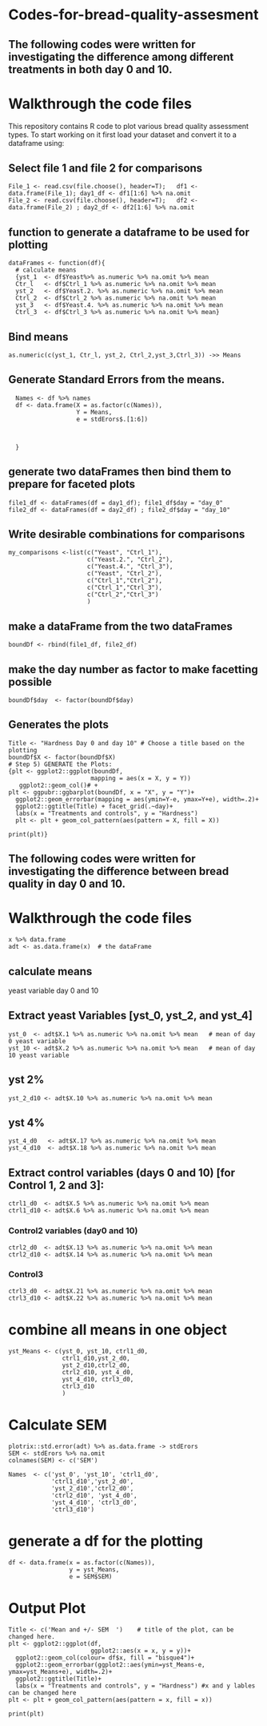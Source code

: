 # Codes-for-bread-quality-assesment
## The following codes were written for investigating the difference among different treatments in both day 0 and 10.
# Walkthrough the code files
This repository contains R code to plot various bread quality assessment types. To start working on it first load your dataset and convert it to a dataframe using: 
## Select file 1 and file 2 for comparisons
```
File_1 <- read.csv(file.choose(), header=T);   df1 <- data.frame(File_1); day1_df <- df1[1:6] %>% na.omit  
File_2 <- read.csv(file.choose(), header=T);   df2 <- data.frame(File_2) ; day2_df <- df2[1:6] %>% na.omit 
```
## function to generate a dataframe to be used for plotting 
```
dataFrames <- function(df){
  # calculate means
  {yst_1  <- df$Yeast%>% as.numeric %>% na.omit %>% mean 
  Ctr_l   <- df$Ctrl_1 %>% as.numeric %>% na.omit %>% mean 
  yst_2   <- df$Yeast.2. %>% as.numeric %>% na.omit %>% mean
  Ctrl_2  <- df$Ctrl_2 %>% as.numeric %>% na.omit %>% mean
  yst_3   <- df$Yeast.4. %>% as.numeric %>% na.omit %>% mean
  Ctrl_3  <- df$Ctrl_3 %>% as.numeric %>% na.omit %>% mean}
```
## Bind means
```
as.numeric(c(yst_1, Ctr_l, yst_2, Ctrl_2,yst_3,Ctrl_3)) ->> Means
```
## Generate Standard Errors from the means.
``` plotrix::std.error(df) %>% as.data.frame -> stdErors
  Names <- df %>% names
  df <- data.frame(X = as.factor(c(Names)), 
                   Y = Means,
                   e = stdErors$.[1:6])
  
  
  
  }
```
## generate two dataFrames then bind them to prepare for faceted plots
```
file1_df <- dataFrames(df = day1_df); file1_df$day = "day_0"
file2_df <- dataFrames(df = day2_df) ; file2_df$day = "day_10"
```
## Write desirable combinations for comparisons
```
my_comparisons <-list(c("Yeast", "Ctrl_1"),
                      c("Yeast.2.", "Ctrl_2"),
                      c("Yeast.4.", "Ctrl_3"),
                      c("Yeast", "Ctrl_2"),
                      c("Ctrl_1","Ctrl_2"),
                      c("Ctrl_1","Ctrl_3"),
                      c("Ctrl_2","Ctrl_3")
                      )

```
## make a dataFrame from the two dataFrames
```
boundDf <- rbind(file1_df, file2_df)
```
## make the day number as factor to make facetting possible
```
boundDf$day  <- factor(boundDf$day)
```
## Generates the plots
```
Title <- "Hardness Day 0 and day 10" # Choose a title based on the plotting 
boundDf$X <- factor(boundDf$X)
# Step 5) GENERATE the Plots: 
{plt <- ggplot2::ggplot(boundDf,
                       mapping = aes(x = X, y = Y))
   ggplot2::geom_col()# +
plt <- ggpubr::ggbarplot(boundDf, x = "X", y = "Y")+
  ggplot2::geom_errorbar(mapping = aes(ymin=Y-e, ymax=Y+e), width=.2)+
  ggplot2::ggtitle(Title) + facet_grid(.~day)+
  labs(x = "Treatments and controls", y = "Hardness")
  plt <- plt + geom_col_pattern(aes(pattern = X, fill = X))

print(plt)}

```

## The following codes were written for investigating the difference between bread quality in day 0 and 10.
# Walkthrough the code files

```x <- read.csv(file.choose(), header=T)
x %>% data.frame
adt <- as.data.frame(x)  # the dataFrame 
```

## calculate means
yeast variable day 0 and 10

## Extract yeast Variables  [yst_0, yst_2, and yst_4]

```
yst_0  <- adt$X.1 %>% as.numeric %>% na.omit %>% mean   # mean of day 0 yeast variable
yst_10 <- adt$X.2 %>% as.numeric %>% na.omit %>% mean   # mean of day 10 yeast variable
```
## yst 2%
```yst_2_d0  <- adt$X.9 %>% as.numeric %>% na.omit %>% mean
yst_2_d10 <- adt$X.10 %>% as.numeric %>% na.omit %>% mean
```

## yst 4%
```
yst_4_d0   <- adt$X.17 %>% as.numeric %>% na.omit %>% mean
yst_4_d10  <- adt$X.18 %>% as.numeric %>% na.omit %>% mean
```

## Extract control variables (days 0 and 10) [for Control 1, 2 and 3]: 

```
ctrl1_d0  <- adt$X.5 %>% as.numeric %>% na.omit %>% mean
ctrl1_d10 <- adt$X.6 %>% as.numeric %>% na.omit %>% mean
```
### Control2 variables (day0 and 10) 
```
ctrl2_d0  <- adt$X.13 %>% as.numeric %>% na.omit %>% mean
ctrl2_d10 <- adt$X.14 %>% as.numeric %>% na.omit %>% mean
```
### Control3  
```
ctrl3_d0  <- adt$X.21 %>% as.numeric %>% na.omit %>% mean
ctrl3_d10 <- adt$X.22 %>% as.numeric %>% na.omit %>% mean
```
# combine all means in one object
```
yst_Means <- c(yst_0, yst_10, ctrl1_d0,
               ctrl1_d10,yst_2_d0,
               yst_2_d10,ctrl2_d0, 
               ctrl2_d10, yst_4_d0, 
               yst_4_d10, ctrl3_d0, 
               ctrl3_d10
               )
```
# Calculate SEM  
```
plotrix::std.error(adt) %>% as.data.frame -> stdErors
SEM <- stdErors %>% na.omit 
colnames(SEM) <- c('SEM')   

Names  <- c('yst_0', 'yst_10', 'ctrl1_d0',
            'ctrl1_d10','yst_2_d0',
            'yst_2_d10','ctrl2_d0', 
            'ctrl2_d10', 'yst_4_d0', 
            'yst_4_d10', 'ctrl3_d0', 
            'ctrl3_d10')
```
# generate a df for the plotting  
```
df <- data.frame(x = as.factor(c(Names)), 
                 y = yst_Means,
                 e = SEM$SEM)
```
# Output Plot  
```
Title <- c('Mean and +/- SEM  ')    # title of the plot, can be changed here.
plt <- ggplot2::ggplot(df, 
                       ggplot2::aes(x = x, y = y))+
  ggplot2::geom_col(colour= df$x, fill = "bisque4")+
  ggplot2::geom_errorbar(ggplot2::aes(ymin=yst_Means-e, ymax=yst_Means+e), width=.2)+
  ggplot2::ggtitle(Title)+
  labs(x = "Treatments and controls", y = "Hardness") #x and y lables can be changed here
plt <- plt + geom_col_pattern(aes(pattern = x, fill = x))

print(plt)
```


